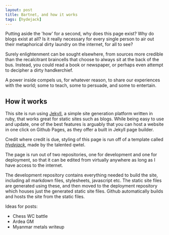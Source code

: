 ```yaml
---
layout: post
title: Bartnet, and how it works
tags: [hydejack]
---
```


Putting aside the 'how' for a second, why does this page exist? Why do blogs exist at all? Is it really necessary for every single person to air out their metaphorical dirty laundry on the internet, for all to see?

 Surely enlightenment can be sought elsewhere, from sources more credible than the recalcitrant braincells that choose to always sit at the back of the bus. Instead, you could read a book or newspaper, or perhaps even attempt to decipher a dirty handkerchief.

 A power inside compels us, for whatever reason, to share our experiences with the world; some to teach, some to persuade, and some to entertain.

## How it works

This site is run using [Jekyll](https://jekyllrb.com), a simple site generation platform written in ruby, that works great for static sites such as blogs. While being easy to use and update, one of the best features is arguably that you can host a website in one click on Github Pages, as they offer a built in Jekyll page builder.

Credit where credit is due, styling of this page is run off of a template called [*Hydejack*](https://hydejack.com), made by the talented qwtel.

The page is run out of two repositories, one for development and one for deployment, so that it can be edited from virtually anywhere as long as I have access to the internet.

The development repository contains everything needed to build the site, including all markdown files, stylesheets, javascript etc. The static site files are generated using these, and then moved to the deployment repository which houses just the generated static site files. Github automatically builds and hosts the site from the static files.


Ideas for posts:

- Chess WC battle
- Ardea GM
- Myanmar metals writeup
